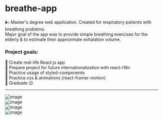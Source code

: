 <h1>breathe-app</h1>

🌬️ Master's degree web application. Created for respiratory patients with breathing problems. 
<br>
Major goal of the app was to provide simple breathing exercises for the elderly & to estimate their approximate exhalation volume.
<br>

<h3>Project goals: </h3>
🎯 Create real-life React.js app <br>
🎯 Prepare project for future internationalization with react-i18n <br>
🎯 Practice usage of styled-components <br>
🎯 Practice css & animations (react-framer-motion) <br>
🎯 Graduate 😉

-----

![image](https://user-images.githubusercontent.com/51097988/117581172-d3b3fc00-b0fb-11eb-9eed-c57234b57cff.png)
<br>
![image](https://user-images.githubusercontent.com/51097988/117581209-fd6d2300-b0fb-11eb-8853-ad7d93031bef.png)
<br>
![image](https://user-images.githubusercontent.com/51097988/117581191-ed554380-b0fb-11eb-99cd-5535500c411e.png)
<br>
![image](https://user-images.githubusercontent.com/51097988/117581161-bd0da500-b0fb-11eb-958a-02520a97fe54.png)
